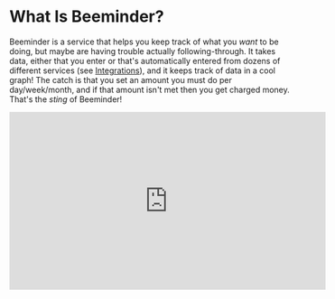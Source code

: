 # What Is Beeminder?

Beeminder is a service that helps you keep track of what you *want* to be doing, but maybe are having trouble actually following-through. It takes data, either that you enter or that's automatically entered from dozens of different services (see [Integrations][1]), and it keeps track of data in a cool graph! The catch is that you set an amount you must do per day/week/month, and if that amount isn't met then you get charged money. That's the *sting* of Beeminder!

<iframe width="560" height="315" src="https://www.youtube-nocookie.com/embed/ILf8yPNSbZY" title="YouTube video player" frameborder="0" allow="accelerometer; autoplay; clipboard-write; encrypted-media; gyroscope; picture-in-picture; web-share" allowfullscreen></iframe>

[1]: integrations.md

